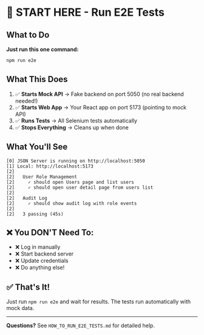 # 🚀 START HERE - Run E2E Tests

## What to Do

**Just run this one command:**

```powershell
npm run e2e
```

## What This Does

1. ✅ **Starts Mock API** → Fake backend on port 5050 (no real backend needed!)
2. ✅ **Starts Web App** → Your React app on port 5173 (pointing to mock API)
3. ✅ **Runs Tests** → All Selenium tests automatically
4. ✅ **Stops Everything** → Cleans up when done

## What You'll See

```
[0] JSON Server is running on http://localhost:5050
[1] Local: http://localhost:5173
[2] 
[2]   User Role Management
[2]     ✓ should open Users page and list users
[2]     ✓ should open user detail page from users list
[2] 
[2]   Audit Log
[2]     ✓ should show audit log with role events
[2] 
[2]   3 passing (45s)
```

## ❌ You DON'T Need To:

- ❌ Log in manually
- ❌ Start backend server
- ❌ Update credentials
- ❌ Do anything else!

## ✅ That's It!

Just run `npm run e2e` and wait for results. The tests run automatically with mock data.

---

**Questions?** See `HOW_TO_RUN_E2E_TESTS.md` for detailed help.

